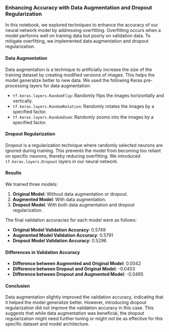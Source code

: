 
### Enhancing Accuracy with Data Augmentation and Dropout Regularization

In this notebook, we explored techniques to enhance the accuracy of our neural network model by addressing overfitting. Overfitting occurs when a model performs well on training data but poorly on validation data. To mitigate overfitting, we implemented data augmentation and dropout regularization.

#### Data Augmentation
Data augmentation is a technique to artificially increase the size of the training dataset by creating modified versions of images. This helps the model generalize better to new data. We used the following Keras pre-processing layers for data augmentation:
- `tf.keras.layers.RandomFlip`: Randomly flips the images horizontally and vertically.
- `tf.keras.layers.RandomRotation`: Randomly rotates the images by a specified factor.
- `tf.keras.layers.RandomZoom`: Randomly zooms into the images by a specified factor.

#### Dropout Regularization
Dropout is a regularization technique where randomly selected neurons are ignored during training. This prevents the model from becoming too reliant on specific neurons, thereby reducing overfitting. We introduced `tf.keras.layers.Dropout` layers in our neural network.

#### Results
We trained three models:
1. **Original Model**: Without data augmentation or dropout.
2. **Augmented Model**: With data augmentation.
3. **Dropout Model**: With both data augmentation and dropout regularization.

The final validation accuracies for each model were as follows:
- **Original Model Validation Accuracy**: 0.5749
- **Augmented Model Validation Accuracy**: 0.5791
- **Dropout Model Validation Accuracy**: 0.5296

#### Differences in Validation Accuracy
- **Difference between Augmented and Original Model**: 0.0042
- **Difference between Dropout and Original Model**: -0.0453
- **Difference between Dropout and Augmented Model**: -0.0495

#### Conclusion
Data augmentation slightly improved the validation accuracy, indicating that it helped the model generalize better. However, introducing dropout regularization did not improve the validation accuracy in this case. This suggests that while data augmentation was beneficial, the dropout regularization might need further tuning or might not be as effective for this specific dataset and model architecture.
